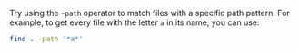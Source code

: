 Try using the `-path` operator to match files with a specific path pattern. For example, to get every file with the letter `a` in its name, you can use:

```bash
find . -path '*a*'
```

